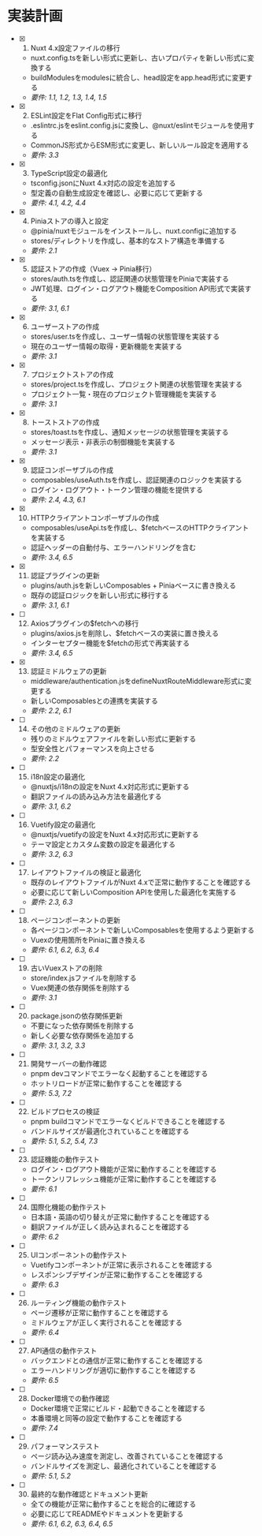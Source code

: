 # 実装計画

- [x] 1. Nuxt 4.x設定ファイルの移行
  - nuxt.config.tsを新しい形式に更新し、古いプロパティを新しい形式に変換する
  - buildModulesをmodulesに統合し、head設定をapp.head形式に変更する
  - _要件: 1.1, 1.2, 1.3, 1.4, 1.5_

- [x] 2. ESLint設定をFlat Config形式に移行
  - .eslintrc.jsをeslint.config.jsに変換し、@nuxt/eslintモジュールを使用する
  - CommonJS形式からESM形式に変更し、新しいルール設定を適用する
  - _要件: 3.3_

- [x] 3. TypeScript設定の最適化
  - tsconfig.jsonにNuxt 4.x対応の設定を追加する
  - 型定義の自動生成設定を確認し、必要に応じて更新する
  - _要件: 4.1, 4.2, 4.4_

- [x] 4. Piniaストアの導入と設定
  - @pinia/nuxtモジュールをインストールし、nuxt.configに追加する
  - stores/ディレクトリを作成し、基本的なストア構造を準備する
  - _要件: 2.1_

- [x] 5. 認証ストアの作成（Vuex → Pinia移行）
  - stores/auth.tsを作成し、認証関連の状態管理をPiniaで実装する
  - JWT処理、ログイン・ログアウト機能をComposition API形式で実装する
  - _要件: 3.1, 6.1_

- [x] 6. ユーザーストアの作成
  - stores/user.tsを作成し、ユーザー情報の状態管理を実装する
  - 現在のユーザー情報の取得・更新機能を実装する
  - _要件: 3.1_

- [x] 7. プロジェクトストアの作成
  - stores/project.tsを作成し、プロジェクト関連の状態管理を実装する
  - プロジェクト一覧・現在のプロジェクト管理機能を実装する
  - _要件: 3.1_

- [x] 8. トーストストアの作成
  - stores/toast.tsを作成し、通知メッセージの状態管理を実装する
  - メッセージ表示・非表示の制御機能を実装する
  - _要件: 3.1_

- [x] 9. 認証コンポーザブルの作成
  - composables/useAuth.tsを作成し、認証関連のロジックを実装する
  - ログイン・ログアウト・トークン管理の機能を提供する
  - _要件: 2.4, 4.3, 6.1_

- [x] 10. HTTPクライアントコンポーザブルの作成
  - composables/useApi.tsを作成し、$fetchベースのHTTPクライアントを実装する
  - 認証ヘッダーの自動付与、エラーハンドリングを含む
  - _要件: 3.4, 6.5_

- [x] 11. 認証プラグインの更新
  - plugins/auth.jsを新しいComposables + Piniaベースに書き換える
  - 既存の認証ロジックを新しい形式に移行する
  - _要件: 3.1, 6.1_

- [ ] 12. Axiosプラグインの$fetchへの移行
  - plugins/axios.jsを削除し、$fetchベースの実装に置き換える
  - インターセプター機能を$fetchの形式で再実装する
  - _要件: 3.4, 6.5_

- [x] 13. 認証ミドルウェアの更新
  - middleware/authentication.jsをdefineNuxtRouteMiddleware形式に変更する
  - 新しいComposablesとの連携を実装する
  - _要件: 2.2, 6.1_

- [ ] 14. その他のミドルウェアの更新
  - 残りのミドルウェアファイルを新しい形式に更新する
  - 型安全性とパフォーマンスを向上させる
  - _要件: 2.2_

- [ ] 15. i18n設定の最適化
  - @nuxtjs/i18nの設定をNuxt 4.x対応形式に更新する
  - 翻訳ファイルの読み込み方法を最適化する
  - _要件: 3.1, 6.2_

- [ ] 16. Vuetify設定の最適化
  - @nuxtjs/vuetifyの設定をNuxt 4.x対応形式に更新する
  - テーマ設定とカスタム変数の設定を最適化する
  - _要件: 3.2, 6.3_

- [ ] 17. レイアウトファイルの検証と最適化
  - 既存のレイアウトファイルがNuxt 4.xで正常に動作することを確認する
  - 必要に応じて新しいComposition APIを使用した最適化を実施する
  - _要件: 2.3, 6.3_

- [ ] 18. ページコンポーネントの更新
  - 各ページコンポーネントで新しいComposablesを使用するよう更新する
  - Vuexの使用箇所をPiniaに置き換える
  - _要件: 6.1, 6.2, 6.3, 6.4_

- [ ] 19. 古いVuexストアの削除
  - store/index.jsファイルを削除する
  - Vuex関連の依存関係を削除する
  - _要件: 3.1_

- [ ] 20. package.jsonの依存関係更新
  - 不要になった依存関係を削除する
  - 新しく必要な依存関係を追加する
  - _要件: 3.1, 3.2, 3.3_

- [ ] 21. 開発サーバーの動作確認
  - pnpm devコマンドでエラーなく起動することを確認する
  - ホットリロードが正常に動作することを確認する
  - _要件: 5.3, 7.2_

- [ ] 22. ビルドプロセスの検証
  - pnpm buildコマンドでエラーなくビルドできることを確認する
  - バンドルサイズが最適化されていることを確認する
  - _要件: 5.1, 5.2, 5.4, 7.3_

- [ ] 23. 認証機能の動作テスト
  - ログイン・ログアウト機能が正常に動作することを確認する
  - トークンリフレッシュ機能が正常に動作することを確認する
  - _要件: 6.1_

- [ ] 24. 国際化機能の動作テスト
  - 日本語・英語の切り替えが正常に動作することを確認する
  - 翻訳ファイルが正しく読み込まれることを確認する
  - _要件: 6.2_

- [ ] 25. UIコンポーネントの動作テスト
  - Vuetifyコンポーネントが正常に表示されることを確認する
  - レスポンシブデザインが正常に動作することを確認する
  - _要件: 6.3_

- [ ] 26. ルーティング機能の動作テスト
  - ページ遷移が正常に動作することを確認する
  - ミドルウェアが正しく実行されることを確認する
  - _要件: 6.4_

- [ ] 27. API通信の動作テスト
  - バックエンドとの通信が正常に動作することを確認する
  - エラーハンドリングが適切に動作することを確認する
  - _要件: 6.5_

- [ ] 28. Docker環境での動作確認
  - Docker環境で正常にビルド・起動できることを確認する
  - 本番環境と同等の設定で動作することを確認する
  - _要件: 7.4_

- [ ] 29. パフォーマンステスト
  - ページ読み込み速度を測定し、改善されていることを確認する
  - バンドルサイズを測定し、最適化されていることを確認する
  - _要件: 5.1, 5.2_

- [ ] 30. 最終的な動作確認とドキュメント更新
  - 全ての機能が正常に動作することを総合的に確認する
  - 必要に応じてREADMEやドキュメントを更新する
  - _要件: 6.1, 6.2, 6.3, 6.4, 6.5_
